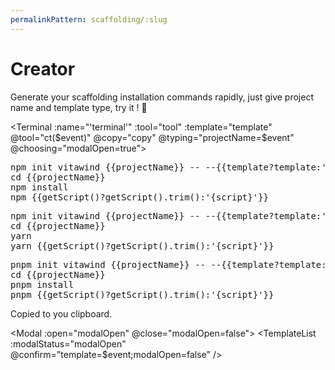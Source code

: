 ```yaml
---
permalinkPattern: scaffolding/:slug
---
```


<script>
export default{
  data () {
    return {
      projectName: 'test-project',
      tool: 'npm',
      storage: undefined,
      modalOpen: false,
      msgShow: false,
      template: '',
      templates:{
        'pure':{
          name: 'Vite Vanilla-JS',
          script: ['run','dev'],
        },
        'vue':{
          name: 'Vite Vue',
          script: ['run','dev'],
        },
        'vue-ts':{
          name: 'Vite Vue + Typscript',
          script: ['run','dev'],
        },
        'react':{
          name: 'Vite React',
          script: ['run','dev'],
        },
        'react-ts':{
          name: 'Vite React + Typescript',
          script: ['run','dev'],
        },
        'vuecli':{
          name: 'Vue-CLI',
          script: ['run','serve'],
        },
        'vuecli5':{
          name: 'Vue-CLI 5',
          script: ['run','serve'],
        },
        'cra':{
          name: 'Create React App',
          script: ['','start'],
        },
        'ng':{
          name: 'Angular CLI',
          script: ['','start'],
        },
      }
    }
  },
  mounted () {
    let tool = ''
    if (typeof window != 'undefined') {
      if(window.localStorage.length>0) {
        tool = window.localStorage.getItem('tool')
      }
    }
    this.tool = tool?tool:'npm';
    this.ct(this.tool)
  },
  methods:{
    ct (event) {
      if (typeof window != 'undefined') {
        window.localStorage.setItem('tool',event)
      }
      this.tool = event
    },
    copy () {
      const copied = document.getElementById(`code-${this.tool}`).innerText
      var promise = navigator.clipboard.writeText(copied)
      this.msgShow = true
      setTimeout(this.clearMsg,2500)
    },
    clearMsg() {
      this.msgShow = false
    },
    getScript() {
      const template = this.templates[this.template]

      if (!template) { return '' }

      if (this.tool==='npm' || this.tool==='pnpm') {
        return template.script.join(' ')
      } else {
        return template.script[1]
      }
    }
  },
  // components: {
  //   Terminal, MyBadge, Modal, TemplateList
  // }
}
</script>

# Creator <Badge type="danger" text="HOT" vertical="middle" class="text-white" />

Generate your scaffolding installation commands rapidly, just give project name and template type, try it ! :tada:

<Terminal :name="'terminal'" :tool="tool" :template="template" @tool="ct($event)" @copy="copy" @typing="projectName=$event" @choosing="modalOpen=true">

<div v-if="tool === 'npm'"><pre id="code-npm" class="!p-0">
npm init vitawind {{projectName}} -- --{{template?template:'{template}'}}
cd {{projectName}}
npm install
npm {{getScript()?getScript().trim():'{script}'}}
</pre></div>

<div v-if="tool === 'yarn'"><pre id="code-yarn" class="!p-0">
npm init vitawind {{projectName}} -- --{{template?template:'{template}'}}
cd {{projectName}}
yarn
yarn {{getScript()?getScript().trim():'{script}'}}
</pre></div>

<div v-if="tool === 'pnpm'"><pre id="code-pnpm" class="!p-0">
pnpm init vitawind {{projectName}} -- --{{template?template:'{template}'}}
cd {{projectName}}
pnpm install
pnpm {{getScript()?getScript().trim():'{script}'}}
</pre></div>

</Terminal>

<div
  class="text-sm text-gray-500 text-center mt-4 transition-all"
  :class="{'scale-100':msgShow,'scale-0':!msgShow}"
>
  <span class="bg-gray-200 p-1 rounded-md">
    Copied to you clipboard.
  </span>
</div>

<Modal :open="modalOpen" @close="modalOpen=false">
<TemplateList :modalStatus="modalOpen" @confirm="template=$event;modalOpen=false" />
</Modal>
